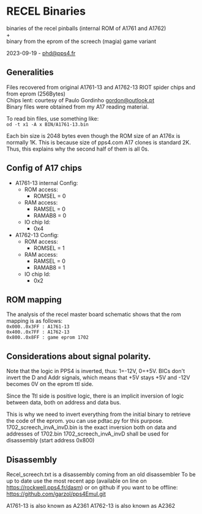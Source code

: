 # RECEL Binaries
binaries of the recel pinballs (internal ROM of A1761 and A1762)  
+  
binary from the eprom of the screech (magia) game variant  




2023-09-19 - phd@pps4.fr

## Generalities  
Files recovered from original A1761-13 and A1762-13 RIOT spider chips and from eprom (256Bytes)  
Chips lent: courtesy of Paulo Gordinho <gordon@outlook.pt>  
Binary files were obtained from my A17 reading material. 

To read bin files, use something like:  
`od -t x1 -A x BIN/A1761-13.bin`

Each bin size is 2048 bytes even though the ROM size of an A176x is normally 1K. This is because size of pps4.com A17 clones is standard 2K. Thus, this explains why the second half of them is all 0s.

## Config of A17 chips  
- A1761-13 internal Config:  
  - ROM access:  
    - ROMSEL = 0  
  - RAM access:       
    - RAMSEL = 0  
    - RAMAB8 = 0      
  - IO chip Id:   
    - 0x4  
- A1762-13 Config:  
  - ROM access:  
    - ROMSEL = 1  
  - RAM access:    
    - RAMSEL = 0  
    - RAMAB8 = 1  
  - IO chip Id:  
    - 0x2

## ROM mapping  
The analysis of the recel master board schematic shows that the rom mapping is as follows:   
`0x000..0x3FF : A1761-13`   
`0x400..0x7FF : A1762-13`   
`0x800..0x8FF : game eprom 1702`   

## Considerations about signal polarity.
Note that the logic in PPS4 is inverted, thus: 1=-12V, 0=+5V.
BICs don't invert the D and Addr signals, which means that +5V stays +5V and -12V becomes 0V on the eprom ttl side.

Since the Ttl side is positive logic, there is an implicit inversion of logic between data, both on address and data bus.

This is why we need to invert everything from the initial binary to retrieve the code of the eprom.
you can use pdtac.py for this purpose.
1702_screech_invA_invD.bin is the exact inversion both on data and addresses of 1702.bin
1702_screech_invA_invD shall be used for disassembly (start address 0x800)

## Disassembly  
Recel_screech.txt is a disassembly coming from an old disassembler
To be up to date use the most recent app (available on line on https://rockwell.pps4.fr/dasm) or on github if you want to be offline:
https://github.com/garzol/pps4Emul.git


A1761-13 is also known as A2361
A1762-13 is also known as A2362

